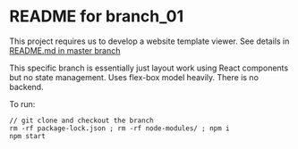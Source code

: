 # README for branch_01 #

This project requires us to develop a website template viewer. See details in [README.md in master branch](https://github.com/bganguly/siemens-coding-project/tree/master#readme) 

This specific branch is essentially just layout work using React components but no state management. Uses flex-box model heavily. There is no backend.

To run:
```
// git clone and checkout the branch
rm -rf package-lock.json ; rm -rf node-modules/ ; npm i
npm start
```